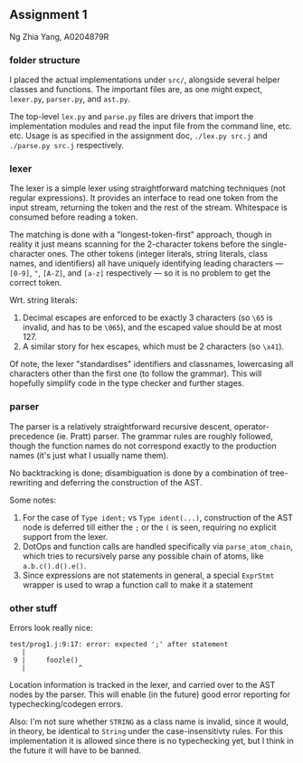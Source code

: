 ## Assignment 1
Ng Zhia Yang, A0204879R

### folder structure
I placed the actual implementations under `src/`, alongside several helper classes and functions. The important files are, as one might expect, `lexer.py`, `parser.py`, and `ast.py`.

The top-level `lex.py` and `parse.py` files are drivers that import the implementation modules and read the input file from the command line, etc. etc. Usage is as specified in the assignment doc, `./lex.py src.j` and `./parse.py src.j` respectively.


### lexer

The lexer is a simple lexer using straightforward matching techniques (not regular expressions). It provides an interface to read one token from the input stream, returning the token and the rest of the stream. Whitespace is consumed before reading a token.

The matching is done with a "longest-token-first" approach, though in reality it just means scanning for the 2-character tokens before the single-character ones. The other tokens (integer literals, string literals, class names, and identifiers) all have uniquely identifying leading characters — `[0-9]`, `"`, `[A-Z]`, and `[a-z]` respectively — so it is no problem to get the correct token.

Wrt. string literals:

1. Decimal escapes are enforced to be exactly 3 characters (so `\65` is invalid, and has to be `\065`), and the escaped value should be at most 127.
2. A similar story for hex escapes, which must be 2 characters (so `\x41`).

Of note, the lexer "standardises" identifiers and classnames, lowercasing all characters other than the first one (to follow the grammar). This will hopefully simplify code in the type checker and further stages.


### parser

The parser is a relatively straightforward recursive descent, operator-precedence (ie. Pratt) parser. The grammar rules are roughly followed, though the function names do not correspond exactly to the production names (it's just what I usually name them).

No backtracking is done; disambiguation is done by a combination of tree-rewriting and deferring the construction of the AST.

Some notes:

1. For the case of `Type ident;` vs `Type ident(...)`, construction of the AST node is deferred till either the `;` or the `(` is seen, requiring no explicit support from the lexer.
2. DotOps and function calls are handled specifically via `parse_atom_chain`, which tries to recursively parse any possible chain of atoms, like `a.b.c().d().e()`.
3. Since expressions are not statements in general, a special `ExprStmt` wrapper is used to wrap a function call to make it a statement



### other stuff

Errors look really nice:
```
test/prog1.j:9:17: error: expected ';' after statement
   | 
 9 |     foozle()
   |             ^
```

Location information is tracked in the lexer, and carried over to the AST nodes by the parser. This will enable (in the future) good error reporting for typechecking/codegen errors.


Also: I'm not sure whether `STRING` as a class name is invalid, since it would, in theory, be identical to `String` under the case-insensitivty rules. For this implementation it is allowed since there is no typechecking yet, but I think in the future it will have to be banned.







